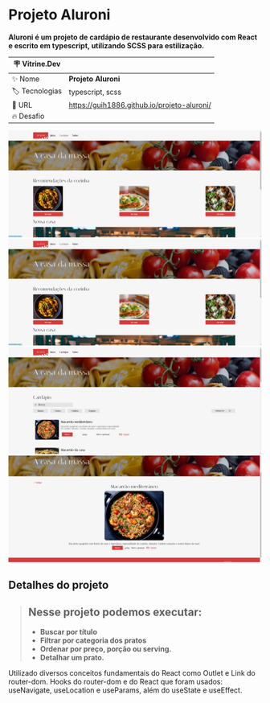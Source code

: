 # Projeto Aluroni

**Aluroni é um projeto de cardápio de restaurante desenvolvido com React e escrito em typescript, utilizando SCSS para estilização.**

| :placard: Vitrine.Dev |     |
| -------------  | --- |
| :sparkles: Nome        | **Projeto Aluroni**
| :label: Tecnologias | typescript, scss
| :rocket: URL         | https://guih1886.github.io/projeto-aluroni/
| :fire: Desafio     | 

<!-- Inserir imagem com a #vitrinedev ao final do link -->
![](https://github.com/guih1886/projeto-aluroni/blob/main/src/assets/img_projeto1.jpg#vitrinedev)
![GIF](/src/assets/img_projeto1.jpg "Aluroni")
![GIF](/src/assets/img_projeto2.jpg "Aluroni")
![GIF](/src/assets/img_projeto3.jpg "Aluroni")

## Detalhes do projeto

> ## Nesse projeto podemos executar:
>
> - **Buscar por título**
> - **Filtrar por categoria dos pratos**
> - **Ordenar por preço, porção ou serving.**
> - **Detalhar um prato.**

Utilizado diversos conceitos fundamentais do React como Outlet e Link do router-dom. Hooks do router-dom e do React que foram usados: useNavigate, useLocation e useParams, além do useState e useEffect.
